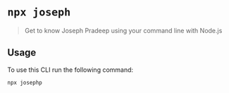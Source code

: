 # `npx joseph`

> Get to know Joseph Pradeep using your command line with Node.js

## Usage

To use this CLI run the following command:
````sh
npx josephp
````